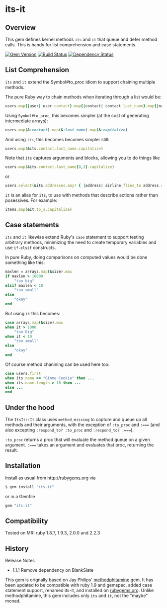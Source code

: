 # its-it


## Overview

This gem defines kernel methods `its` and `it` that queue and defer method
calls. This is handy for list comprehension and case statements.

[![Gem Version](https://badge.fury.io/rb/its-it.png)](http://badge.fury.io/rb/its-it)
[![Build Status](https://secure.travis-ci.org/ronen/its-it.png)](http://travis-ci.org/ronen/its-it)
[![Dependency Status](https://gemnasium.com/ronen/its-it.png)](https://gemnasium.com/ronen/its-it)

## List Comprehension

`its` and `it` extend the Symbol#to_proc idiom to support chaining multiple
methods.

The pure Ruby way to chain methods when iterating through a list would be:

```ruby
users.map{|user| user.contact}.map{|contact| contact.last_name}.map{|name| name.capitalize}
```

Using `Symbol#to_proc`, this becomes simpler (at the cost of generating intermediate arrays):

```ruby
users.map(&:contact).map(&:last_name).map(&:capitalize)
```

And using `its`, this becomes becomes simpler still:

```ruby
users.map(&its.contact.last_name.capitalize)
```

Note that `its` captures arguments and blocks, allowing you to do things like

```ruby
users.map(&its.contact.last_name[0,3].capitalize)
```

or

```ruby
users.select(&its.addresses.any? { |address| airline.flies_to address.city })
```


`it` is an alias for `its`, to use with methods that describe actions rather
than posessives. For example:

```ruby
items.map(&it.to_s.capitalize)
```

## Case statements

`its` and `it` likewise extend Ruby's `case` statement to support testing
arbitrary methods, minimizing the need to create temporary variables and use
`if-elsif` constructs.

In pure Ruby, doing comparisons on computed values would be done something
like this:

```ruby
maxlen = arrays.map(&size).max
if maxlen > 10000
    "too big"
elsif maxlen < 10
    "too small"
else
    "okay"
end
```

But using `it` this becomes:

```ruby
case arrays.map(&size).max
when it > 1000
    "too big"
when it < 10
    "too small"
else
    "okay"
end
```

Of course method chanining can be used here too:

```ruby
case users.first
when its.name == "Gimme Cookie" then ...
when its.name.length > 10 then ...
else ...
end
```

## Under the hood

The `ItsIt::It` class uses `method_missing` to capture and queue up all
methods and their arguments, with the exception of `:to_proc` and `:===` (and
also excepting `:respond_to? :to_proc` and `:respond_to? :===`).

`:to_proc` returns a proc that will evaluate the method queue on a given
argument.  `:===` takes an argument and evaluates that proc, returning the
result.

## Installation

Install as usual from http://rubygems.org via

```bash
$ gem install "its-it"
```

or in a Gemfile

```ruby
gem "its-it"
```

## Compatibility

Tested on MRI ruby 1.8.7, 1.9.3, 2.0.0 and 2.2.3

## History

Release Notes

*   1.1.1 Remove dependency on BlankSlate

This gem is orignally based on Jay Philips'
[methodphitamine](https://github.com/jicksta/methodphitamine) gem. It has been
updated to be compatible with ruby 1.9 and gemspec, added case statement
support, renamed its-it, and installed on [rubygems.org](http://rubygems.org).
 Unlike methodphitamine, this gem includes only `its` and `it`, not the
"maybe" monad.

